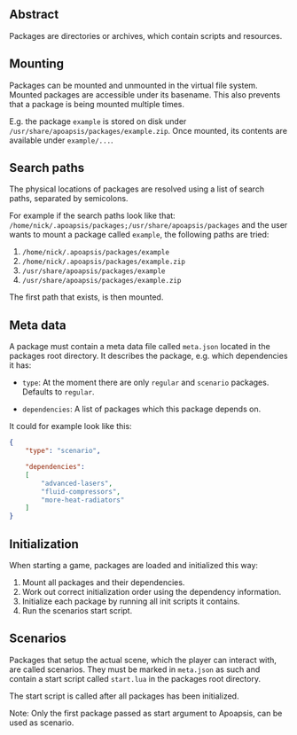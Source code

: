 Abstract
--------

Packages are directories or archives, which contain scripts and resources.


Mounting
--------

Packages can be mounted and unmounted in the virtual file system.
Mounted packages are accessible under its basename.  This also prevents that a
package is being mounted multiple times.

E.g. the package `example` is stored on disk under `/usr/share/apoapsis/packages/example.zip`.
Once mounted, its contents are available under `example/...`.


Search paths
------------

The physical locations of packages are resolved using a list of search paths,
separated by semicolons.

For example if the search paths look like that:
`/home/nick/.apoapsis/packages;/usr/share/apoapsis/packages` and the user wants
to mount a package called `example`, the following paths are tried:

1. `/home/nick/.apoapsis/packages/example`
2. `/home/nick/.apoapsis/packages/example.zip`
3. `/usr/share/apoapsis/packages/example`
4. `/usr/share/apoapsis/packages/example.zip`

The first path that exists, is then mounted.


Meta data
---------

A package must contain a meta data file called `meta.json` located in the
packages root directory.  It describes the package, e.g. which dependencies it has:

- `type`:
At the moment there are only `regular` and `scenario` packages.
Defaults to `regular`.

- `dependencies`:
A list of packages which this package depends on.

It could for example look like this:
```json
{
    "type": "scenario",

    "dependencies":
    [
        "advanced-lasers",
        "fluid-compressors",
        "more-heat-radiators"
    ]
}
```


Initialization
--------------

When starting a game, packages are loaded and initialized this way:

1. Mount all packages and their dependencies.
2. Work out correct initialization order using the dependency information.
3. Initialize each package by running all init scripts it contains.
4. Run the scenarios start script.


Scenarios
---------

Packages that setup the actual scene, which the player can interact with,
are called scenarios.  They must be marked in `meta.json` as such and contain a
start script called `start.lua` in the packages root directory.

The start script is called after all packages has been initialized.

Note:  Only the first package passed as start argument to Apoapsis, can be used
as scenario.